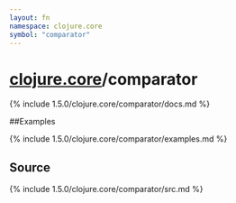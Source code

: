 ```yaml
---
layout: fn
namespace: clojure.core
symbol: "comparator"
---
```


# [clojure.core](../)/comparator

{% include 1.5.0/clojure.core/comparator/docs.md %}

##Examples

{% include 1.5.0/clojure.core/comparator/examples.md %}
## Source
{% include 1.5.0/clojure.core/comparator/src.md %}

